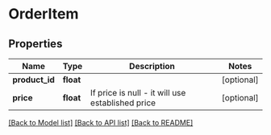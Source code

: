 # OrderItem

## Properties
Name | Type | Description | Notes
------------ | ------------- | ------------- | -------------
**product_id** | **float** |  | [optional] 
**price** | **float** | If priсe is null - it will use established price | [optional] 

[[Back to Model list]](../../README.md#documentation-for-models) [[Back to API list]](../../README.md#documentation-for-api-endpoints) [[Back to README]](../../README.md)

